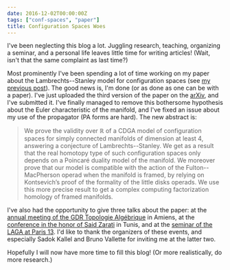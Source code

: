 ```yaml
---
date: 2016-12-02T00:00:00Z
tags: ["conf-spaces", "paper"]
title: Configuration Spaces Woes
---
```


I've been neglecting this blog a lot. Juggling research, teaching, organizing a seminar, and a personal life leaves little time for writing articles! (Wait, isn't that the same complaint as last time?)

Most prominently I've been spending a lot of time working on my paper about the Lambrechts--Stanley model for configuration spaces (see [my previous post](/post/model-conf-spaces)). The good news is, I'm done (or as done as one can be with a paper). I've just uploaded the third version of the paper on the [arXiv](https://arxiv.org/abs/1608.08054), and I've submitted it. I've finally managed to remove this bothersome hypothesis about the Euler characteristic of the manifold, and I've fixed an issue about my use of the propagator (PA forms are hard).<!--more--> The new abstract is:

> We prove the validity over $\mathbb{R}$ of a CDGA model of configuration spaces for simply connected manifolds of dimension at least 4, answering a conjecture of Lambrechts--Stanley. We get as a result that the real homotopy type of such configuration spaces only depends on a Poincaré duality model of the manifold. We moreover prove that our model is compatible with the action of the Fulton--MacPherson operad when the manifold is framed, by relying on Kontsevich’s proof of the formality of the little disks operads. We use this more precise result to get a complex computing factorization homology of framed manifolds.

I've also had the opportunity to give three talks about the paper: at the [annual meeting of the GDR Topologie Algébrique](https://indico.math.cnrs.fr/event/1297/) in Amiens, at the [conference in the honor of Said Zarati](http://www.mims.tn/events/details/74) in Tunis, and at the [seminar of the LAGA at Paris 13](https://www.math.univ-paris13.fr/laga/index.php/fr/ta/seminaires). I'd like to thank the organizers of these events, and especially Sadok Kallel and Bruno Vallette for inviting me at the latter two.

Hopefully I will now have more time to fill this blog! (Or more realistically, do more research.)
